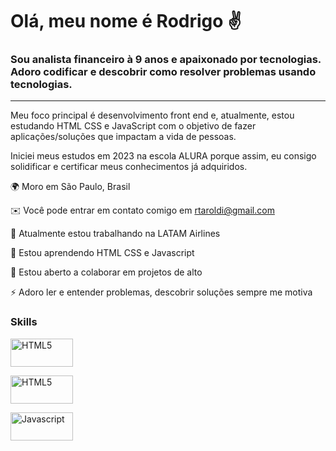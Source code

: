 Olá, meu nome é Rodrigo ✌
==========================

### Sou analista financeiro à 9 anos e apaixonado por tecnologias. Adoro codificar e descobrir como resolver problemas usando tecnologias.
--------

Meu foco principal é desenvolvimento front end e, atualmente, estou estudando HTML CSS e JavaScript com o objetivo de fazer aplicações/soluções que impactam a vida de pessoas.

Iniciei meus estudos em 2023 na escola ALURA porque assim, eu consigo solidificar e certificar meus conhecimentos já adquiridos.

🌍 Moro em São Paulo, Brasil

✉️ Você pode entrar em contato comigo em rtaroldi@gmail.com

🚀 Atualmente estou trabalhando na LATAM Airlines

🧠 Estou aprendendo HTML CSS e Javascript 

🤝 Estou aberto a colaborar em projetos de alto

⚡ Adoro ler e entender problemas, descobrir soluções sempre me motiva



### Skills

<a href="https://developer.mozilla.org/en-US/docs/Glossary/HTML5" target="_blank" rel="noreferrer"><img src="https://img.shields.io/badge/html5-%23E34F26.svg?style=for-the-badge&logo=html5&logoColor=white" width="100" height="45" alt="HTML5"/></a>
 
<a href="https://developer.mozilla.org/en-US/docs/Glossary/HTML5" target="_blank" rel="noreferrer"><img src="https://img.shields.io/badge/CSS3-1572B6?style=for-the-badge&logo=css3&logoColor=white" width="100" height="45" alt="HTML5" /></a>


<a href="https://developer.mozilla.org/en-US/docs/Web/JavaScript" target="_blank" rel="noreferrer"><img src="https://img.shields.io/badge/javascript-%23323330.svg?style=for-the-badge&logo=javascript&logoColor=%23F7DF1E" width="100" height="45" alt="Javascript" /></a>


